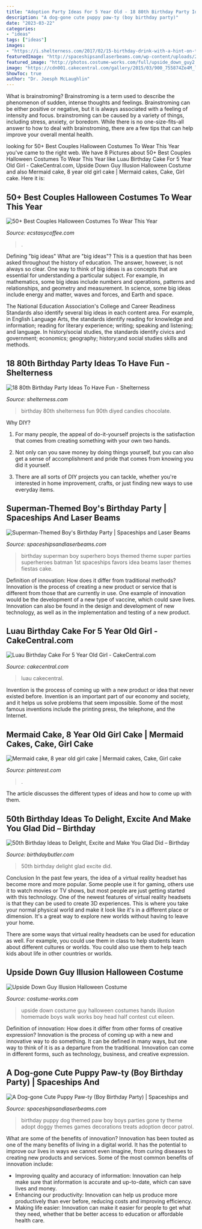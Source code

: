 ```yaml
---
title: "Adoption Party Ideas For 5 Year Old - 18 80th Birthday Party Ideas To Have Fun"
description: "A dog-gone cute puppy paw-ty (boy birthday party)"
date: "2023-03-22"
categories:
- "ideas"
tags: ["ideas"]
images:
- "https://i.shelterness.com/2017/02/15-birthday-drink-with-a-hint-on-the-age.jpg"
featuredImage: "http://spaceshipsandlaserbeams.com/wp-content/uploads/2015/09/puppy-birthday-party-ideas-for-boys.jpg.jpg"
featured_image: "http://photos.costume-works.com/full/upside_down_guy2.jpg"
image: "https://cdn001.cakecentral.com/gallery/2015/03/900_755874Ze4M_luau-birthday-cake-for-5-year-old-girl.jpg"
ShowToc: true
author: "Dr. Joesph McLaughlin"
---
```



What is brainstroming?
Brainstroming is a term used to describe the phenomenon of sudden, intense thoughts and feelings. Brainstroming can be either positive or negative, but it is always associated with a feeling of intensity and focus. brainstroming can be caused by a variety of things, including stress, anxiety, or boredom. While there is no one-size-fits-all answer to how to deal with brainstroming, there are a few tips that can help improve your overall mental health.

	

		
looking for 50+ Best Couples Halloween Costumes To Wear This Year you've came to the right web. We have 8 Pictures about 50+ Best Couples Halloween Costumes To Wear This Year like Luau Birthday Cake For 5 Year Old Girl - CakeCentral.com, Upside Down Guy Illusion Halloween Costume and also Mermaid cake, 8 year old girl cake | Mermaid cakes, Cake, Girl cake. Here it is:
		
    
## 50+ Best Couples Halloween Costumes To Wear This Year

<img loading=lazy src="https://www.ecstasycoffee.com/wp-content/uploads/2016/10/Grumpy-Old-Man-and-Woman.jpg" onerror="this.onerror=null;this.src='https://tse4.mm.bing.net/th?id=OIP.Nr504FK_R--rapTHxXHxfgHaK8&amp;pid=15.1';" alt="50+ Best Couples Halloween Costumes To Wear This Year">

_Source: ecstasycoffee.com_

>. 

	

Defining "big ideas"
What are "big ideas"? This is a question that has been asked throughout the history of education. The answer, however, is not always so clear.
One way to think of big ideas is as concepts that are essential for understanding a particular subject. For example, in mathematics, some big ideas include numbers and operations, patterns and relationships, and geometry and measurement. In science, some big ideas include energy and matter, waves and forces, and Earth and space.

The National Education Association's College and Career Readiness Standards also identify several big ideas in each content area. For example, in English Language Arts, the standards identify reading for knowledge and information; reading for literary experience; writing; speaking and listening; and language. In history/social studies, the standards identify civics and government; economics; geography; history;and social studies skills and methods.

    
## 18 80th Birthday Party Ideas To Have Fun - Shelterness

<img loading=lazy src="https://i.shelterness.com/2017/02/15-birthday-drink-with-a-hint-on-the-age.jpg" onerror="this.onerror=null;this.src='https://tse1.mm.bing.net/th?id=OIP.u4QTYbwXfJUj-hrBQ2ps0AHaNK&amp;pid=15.1';" alt="18 80th Birthday Party Ideas To Have Fun - Shelterness">

_Source: shelterness.com_

>birthday 80th shelterness fun 90th diyed candies chocolate. 

	

Why DIY?
1. For many people, the appeal of do-it-yourself projects is the satisfaction that comes from creating something with your own two hands.
2. Not only can you save money by doing things yourself, but you can also get a sense of accomplishment and pride that comes from knowing you did it yourself.

3. There are all sorts of DIY projects you can tackle, whether you're interested in home improvement, crafts, or just finding new ways to use everyday items.

    
## Superman-Themed Boy&#039;s Birthday Party | Spaceships And Laser Beams

<img loading=lazy src="http://spaceshipsandlaserbeams.com/wp-content/uploads/2015/09/superman-birthday-party-ideas-boy.jpg.jpg" onerror="this.onerror=null;this.src='https://tse3.mm.bing.net/th?id=OIP.DpltNQA563aQ6ECADEozHwHaLH&amp;pid=15.1';" alt="Superman-Themed Boy&#039;s Birthday Party | Spaceships and Laser Beams">

_Source: spaceshipsandlaserbeams.com_

>birthday superman boy superhero boys themed theme super parties superheroes batman 1st spaceships favors idea beams laser themes fiestas cake. 

	

Definition of innovation: How does it differ from traditional methods?
Innovation is the process of creating a new product or service that is different from those that are currently in use. One example of innovation would be the development of a new type of vaccine, which could save lives. Innovation can also be found in the design and development of new technology, as well as in the implementation and testing of a new product.

    
## Luau Birthday Cake For 5 Year Old Girl - CakeCentral.com

<img loading=lazy src="https://cdn001.cakecentral.com/gallery/2015/03/900_755874Ze4M_luau-birthday-cake-for-5-year-old-girl.jpg" onerror="this.onerror=null;this.src='https://tse2.mm.bing.net/th?id=OIP.aBL9P1tdc0TDhn_xiZMq9wHaLE&amp;pid=15.1';" alt="Luau Birthday Cake For 5 Year Old Girl - CakeCentral.com">

_Source: cakecentral.com_

>luau cakecentral. 

	

Invention is the process of coming up with a new product or idea that never existed before. Invention is an important part of our economy and society, and it helps us solve problems that seem impossible. Some of the most famous inventions include the printing press, the telephone, and the Internet.

    
## Mermaid Cake, 8 Year Old Girl Cake | Mermaid Cakes, Cake, Girl Cake

<img loading=lazy src="https://i.pinimg.com/originals/13/b6/c5/13b6c5ab17af33dc133148b19fae3ae1.jpg" onerror="this.onerror=null;this.src='https://tse2.mm.bing.net/th?id=OIP.4PB_8jxGKaigfakzeN0ztwHaJ4&amp;pid=15.1';" alt="Mermaid cake, 8 year old girl cake | Mermaid cakes, Cake, Girl cake">

_Source: pinterest.com_

>. 

	

The article discusses the different types of ideas and how to come up with them.

    
## 50th Birthday Ideas To Delight, Excite And Make You Glad Did – Birthday

<img loading=lazy src="http://cdn.shopify.com/s/files/1/2176/3609/articles/50th_birthday_ideas_6090288a-bda6-4f3b-a28d-6db51c7656cd.jpg?v=1596214893" onerror="this.onerror=null;this.src='https://tse3.mm.bing.net/th?id=OIP.qiHctBFIL-t-5iQputBv1gHaLH&amp;pid=15.1';" alt="50th Birthday Ideas to Delight, Excite and Make You Glad Did – Birthday">

_Source: birthdaybutler.com_

>50th birthday delight glad excite did. 

	

Conclusion
In the past few years, the idea of a virtual reality headset has become more and more popular. Some people use it for gaming, others use it to watch movies or TV shows, but most people are just getting started with this technology. 
One of the newest features of virtual reality headsets is that they can be used to create 3D experiences. This is where you take your normal physical world and make it look like it's in a different place or dimension. It's a great way to explore new worlds without having to leave your home. 

There are some ways that virtual reality headsets can be used for education as well. For example, you could use them in class to help students learn about different cultures or worlds. You could also use them to help teach kids about life in other countries or worlds.

    
## Upside Down Guy Illusion Halloween Costume

<img loading=lazy src="http://photos.costume-works.com/full/upside_down_guy2.jpg" onerror="this.onerror=null;this.src='https://tse4.mm.bing.net/th?id=OIP.pXkPTm_nKzcI93ickUD0HwDhEs&amp;pid=15.1';" alt="Upside Down Guy Illusion Halloween Costume">

_Source: costume-works.com_

>upside down costume guy halloween costumes hands illusion homemade boys walk works boy head half contest cut eileen. 

	

Definition of innovation: How does it differ from other forms of creative expression?
Innovation is the process of coming up with a new and innovative way to do something. It can be defined in many ways, but one way to think of it is as a departure from the traditional. Innovation can come in different forms, such as technology, business, and creative expression.

    
## A Dog-gone Cute Puppy Paw-ty (Boy Birthday Party) | Spaceships And

<img loading=lazy src="http://spaceshipsandlaserbeams.com/wp-content/uploads/2015/09/puppy-birthday-party-ideas-for-boys.jpg.jpg" onerror="this.onerror=null;this.src='https://tse4.mm.bing.net/th?id=OIP.CPJCn6r_CaEiEQaWsE2QEAHaLH&amp;pid=15.1';" alt="A Dog-gone Cute Puppy Paw-ty (Boy Birthday Party) | Spaceships and">

_Source: spaceshipsandlaserbeams.com_

>birthday puppy dog themed paw boy boys parties gone ty theme adopt doggy themes games decorations treats adoption decor patrol. 

	

What are some of the benefits of innovation?
Innovation has been touted as one of the many benefits of living in a digital world. It has the potential to improve our lives in ways we cannot even imagine, from curing diseases to creating new products and services. Some of the most common benefits of innovation include: 
- Improving quality and accuracy of information: Innovation can help make sure that information is accurate and up-to-date, which can save lives and money. 
- Enhancing our productivity: Innovation can help us produce more productively than ever before, reducing costs and improving efficiency. 
- Making life easier: Innovation can make it easier for people to get what they need, whether that be better access to education or affordable health care.

